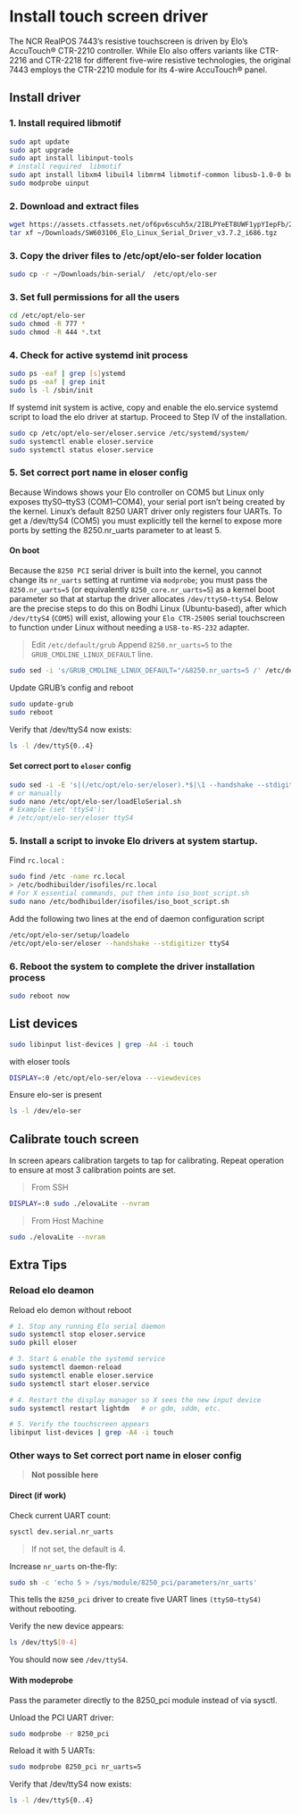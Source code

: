 # Install touch screen driver

The NCR RealPOS 7443’s resistive touchscreen is driven by Elo’s AccuTouch® CTR-2210 controller. While Elo also offers variants like CTR-2216 and CTR-2218 for different five-wire resistive technologies, the original 7443 employs the CTR-2210 module for its 4-wire AccuTouch® panel.

## Install driver

### 1. Install required libmotif

```bash
sudo apt update
sudo apt upgrade
sudo apt install libinput-tools
# install required  libmotif
sudo apt install libxm4 libuil4 libmrm4 libmotif-common libusb-1.0-0 build-essential
sudo modprobe uinput
```

### 2. Download and extract files

```bash
wget https://assets.ctfassets.net/of6pv6scuh5x/2IBLPYeET8UWF1ypYIepFb/2f6907f3cd8f83aad4da5eef0d386605/SW603106_Elo_Linux_Serial_Driver_v3.7.2_i686.tgz
tar xf ~/Downloads/SW603106_Elo_Linux_Serial_Driver_v3.7.2_i686.tgz
```

### 3. Copy the driver files to /etc/opt/elo-ser folder location

```bash
sudo cp -r ~/Downloads/bin-serial/  /etc/opt/elo-ser
```

### 3. Set full permissions for all the users

```bash
cd /etc/opt/elo-ser
sudo chmod -R 777 *
sudo chmod -R 444 *.txt
```

### 4. Check for active systemd init process

```bash
sudo ps -eaf | grep [s]ystemd
sudo ps -eaf | grep init
sudo ls -l /sbin/init
```

If systemd init system is active, copy and enable the elo.service systemd
script to load the elo driver at startup. Proceed to Step IV of the installation.

```bash
sudo cp /etc/opt/elo-ser/eloser.service /etc/systemd/system/
sudo systemctl enable eloser.service
sudo systemctl status eloser.service
```

### 5. Set correct port name in eloser config

Because Windows shows your Elo controller on COM5 but Linux only exposes ttyS0–ttyS3 (COM1–COM4), your serial port isn’t being created by the kernel.
Linux’s default 8250 UART driver only registers four UARTs. To get a /dev/ttyS4 (COM5) you must explicitly tell the kernel to expose more ports by setting the 8250.nr_uarts parameter to at least 5.

#### On boot

Because the `8250 PCI` serial driver is built into the kernel, you cannot change its `nr_uarts` setting at runtime via `modprobe`; you must pass the `8250.nr_uarts=5` (or equivalently `8250_core.nr_uarts=5`) as a kernel boot parameter so that at startup the driver allocates `/dev/ttyS0–ttyS4`. Below are the precise steps to do this on Bodhi Linux (Ubuntu-based), after which `/dev/ttyS4` (`COM5`) will exist, allowing your `Elo CTR-2500S` serial touchscreen to function under Linux without needing a `USB-to-RS-232` adapter.

> Edit `/etc/default/grub`
> Append `8250.nr_uarts=5` to the `GRUB_CMDLINE_LINUX_DEFAULT` line.

```bash
sudo sed -i 's/GRUB_CMDLINE_LINUX_DEFAULT="/&8250.nr_uarts=5 /' /etc/default/grub
```

Update GRUB’s config and reboot

```bash
sudo update-grub
sudo reboot
```

Verify that /dev/ttyS4 now exists:

```bash
ls -l /dev/ttyS{0..4}
```

#### Set correct port to `eloser` config

```bash
sudo sed -i -E 's|(/etc/opt/elo-ser/eloser).*$|\1 --handshake --stdigitizer ttyS4|' /etc/opt/elo-ser/loadEloSerial.sh
# or manually
sudo nano /etc/opt/elo-ser/loadEloSerial.sh
# Example (set 'ttyS4'):
# /etc/opt/elo-ser/eloser ttyS4
```

### 5. Install a script to invoke Elo drivers at system startup.

Find `rc.local` :

```bash
sudo find /etc -name rc.local
> /etc/bodhibuilder/isofiles/rc.local
# For X essential commands, put them into iso_boot_script.sh
sudo nano /etc/bodhibuilder/isofiles/iso_boot_script.sh
```

Add the following two lines at the end of daemon configuration script

```bash
/etc/opt/elo-ser/setup/loadelo
/etc/opt/elo-ser/eloser --handshake --stdigitizer ttyS4
```

### 6. Reboot the system to complete the driver installation process

```bash
sudo reboot now
```

## List devices

```bash
sudo libinput list-devices | grep -A4 -i touch
```

with eloser tools

```bash
DISPLAY=:0 /etc/opt/elo-ser/elova ---viewdevices
```

Ensure elo-ser is present 

```bash
ls -l /dev/elo-ser
```

## Calibrate touch screen

In screen apears calibration targets to tap for calibrating.
Repeat operation to ensure at most 3 calibration points are set.

> From SSH

```bash
DISPLAY=:0 sudo ./elovaLite --nvram
```

> From Host Machine

```bash
sudo ./elovaLite --nvram
```

## Extra Tips

### Reload elo deamon

Reload elo demon without reboot

```bash
# 1. Stop any running Elo serial daemon
sudo systemctl stop eloser.service
sudo pkill eloser

# 3. Start & enable the systemd service
sudo systemctl daemon-reload
sudo systemctl enable eloser.service
sudo systemctl start eloser.service

# 4. Restart the display manager so X sees the new input device
sudo systemctl restart lightdm   # or gdm, sddm, etc.

# 5. Verify the touchscreen appears
libinput list-devices | grep -A4 -i touch
```

### Other ways to Set correct port name in eloser config

> **Not possible here**

#### Direct (if work)

Check current UART count:

```bash
sysctl dev.serial.nr_uarts
```

> If not set, the default is 4.

Increase `nr_uarts` on-the-fly:

```bash
sudo sh -c 'echo 5 > /sys/module/8250_pci/parameters/nr_uarts'
```

This tells the `8250_pci` driver to create five UART lines `(ttyS0–ttyS4)` without rebooting.

Verify the new device appears:

```bash
ls /dev/ttyS[0-4]
```

You should now see `/dev/ttyS4`.

#### With modeprobe

Pass the parameter directly to the 8250_pci module instead of via sysctl.

Unload the PCI UART driver:

```bash
sudo modprobe -r 8250_pci
```

Reload it with 5 UARTs:

```bash
sudo modprobe 8250_pci nr_uarts=5
```

Verify that /dev/ttyS4 now exists:

```bash
ls -l /dev/ttyS{0..4}
```
